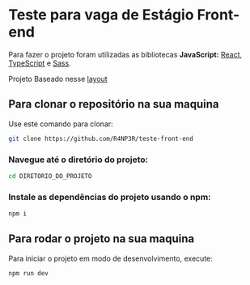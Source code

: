 
# Teste para vaga de Estágio Front-end

  

Para fazer o projeto foram utilizadas as bibliotecas **JavaScript:** [React](https://reactjs.org/), [TypeScript](https://www.typescriptlang.org/) e [Sass](https://sass-lang.com/).

Projeto Baseado nesse [layout ](https://www.figma.com/design/rWnzPeoxgynuNPsJjV0VmV/Teste-Front-End-Jr?t=Jboytb8HJiyNRSmZ-0)

  
 

## Para clonar o repositório na sua maquina  

Use este comando para clonar:

```bash
git clone https://github.com/R4NP3R/teste-front-end
  ```

### Navegue até o diretório do projeto: 

```bash
cd DIRETÓRIO_DO_PROJETO
```

### Instale as dependências do projeto usando o npm:

```bash
npm i
```

  

## Para rodar o projeto na sua maquina

Para iniciar o projeto em modo de desenvolvimento, execute:

```bash
npm run dev
```